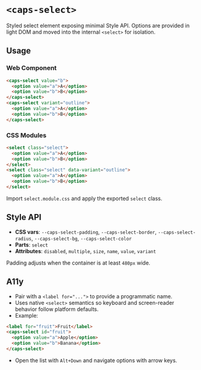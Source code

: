 # `<caps-select>`

Styled select element exposing minimal Style API. Options are provided in light DOM and moved into the internal `<select>` for isolation.

## Usage

### Web Component

```html
<caps-select value="b">
  <option value="a">A</option>
  <option value="b">B</option>
</caps-select>
<caps-select variant="outline">
  <option value="a">A</option>
  <option value="b">B</option>
</caps-select>
```

### CSS Modules

```html
<select class="select">
  <option value="a">A</option>
  <option value="b">B</option>
</select>
<select class="select" data-variant="outline">
  <option value="a">A</option>
  <option value="b">B</option>
</select>
```

Import `select.module.css` and apply the exported `select` class.

## Style API

- **CSS vars**: `--caps-select-padding`, `--caps-select-border`, `--caps-select-radius`, `--caps-select-bg`, `--caps-select-color`
- **Parts**: `select`
- **Attributes**: `disabled`, `multiple`, `size`, `name`, `value`, `variant`

Padding adjusts when the container is at least `480px` wide.

## A11y

- Pair with a `<label for="...">` to provide a programmatic name.
- Uses native `<select>` semantics so keyboard and screen-reader behavior follow platform defaults.
- Example:

```html
<label for="fruit">Fruit</label>
<caps-select id="fruit">
  <option value="a">Apple</option>
  <option value="b">Banana</option>
</caps-select>
```

- Open the list with `Alt+Down` and navigate options with arrow keys.
